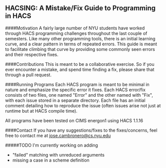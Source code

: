 ## HACSING: A Mistake/Fix Guide to Programming in HACS  

####Motivation
A fairly large number of NYU students have worked through HACS programming challenges
throughout the last couple of semesters. Like many other programming tools, there
is an initial learning curve, and a clear pattern in terms of repeated errors.
This guide is meant to facilitate climbing that curve by providing some commonly
seen errors and their respective fixes.


####Contributions
This is meant to be a collaborative exercise. So if you ever encounter a mistake,
and spend time finding a fix, please share that through a pull request.


####Running Programs
Each HACS program is meant to be minimal in nature and emphasize the specific error
it fixes. Each HACS error/fix consists of two files, one named "Error"
and the other named with "Fix", with each issue stored in a separate directory.
Each file has an initial comment detailing
how to reproduce the issue (often issues arise not just at runtime but at HACS
compile time).

All programs have been tested on CIMS energon1 using HACS 1.1.16

####Contact
If you have any suggestions/fixes to the fixes/concerns, feel free to contact me
at jose.cambronero@cs.nyu.edu

#####TODO
I'm currently working on adding
* "failed" matching with unreduced arguments
* missing a case in a scheme definition
 
